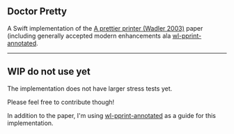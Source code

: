 ## Doctor Pretty

A Swift implementation of the [A prettier printer (Wadler 2003)](https://homepages.inf.ed.ac.uk/wadler/papers/prettier/prettier.pdf) paper (including generally accepted modern enhancements ala [wl-pprint-annotated](https://github.com/minad/wl-pprint-annotated/blob/master/src/Text/PrettyPrint/Annotated/WL.hs).

---

## WIP do not use yet

The implementation does not have larger stress tests yet.

Please feel free to contribute though!

In addition to the paper, I'm using [wl-pprint-annotated](https://github.com/minad/wl-pprint-annotated/blob/master/src/Text/PrettyPrint/Annotated/WL.hs) as a guide for this implementation.

